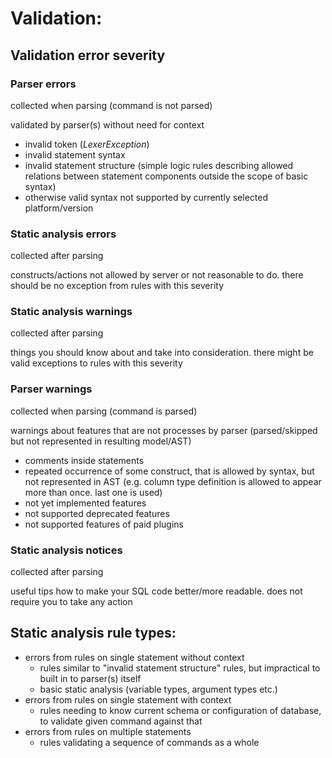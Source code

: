 
Validation:
===========

Validation error severity
-------------------------

### Parser errors

collected when parsing (command is not parsed)

validated by parser(s) without need for context

- invalid token (*LexerException*)
- invalid statement syntax
- invalid statement structure (simple logic rules describing allowed relations between statement components outside the scope of basic syntax)
- otherwise valid syntax not supported by currently selected platform/version


### Static analysis errors

collected after parsing

constructs/actions not allowed by server or not reasonable to do. there should be no exception from rules with this severity


### Static analysis warnings

collected after parsing

things you should know about and take into consideration. there might be valid exceptions to rules with this severity 


### Parser warnings

collected when parsing (command is parsed)

warnings about features that are not processes by parser (parsed/skipped but not represented in resulting model/AST)

- comments inside statements
- repeated occurrence of some construct, that is allowed by syntax, but not represented in AST (e.g. column type definition is allowed to appear more than once. last one is used)
- not yet implemented features
- not supported deprecated features
- not supported features of paid plugins


### Static analysis notices

collected after parsing

useful tips how to make your SQL code better/more readable. does not require you to take any action


Static analysis rule types:
---------------------------

- errors from rules on single statement without context
   - rules similar to "invalid statement structure" rules, but impractical to built in to parser(s) itself
   - basic static analysis (variable types, argument types etc.)
- errors from rules on single statement with context
   - rules needing to know current schema or configuration of database, to validate given command against that  
- errors from rules on multiple statements
   - rules validating a sequence of commands as a whole
